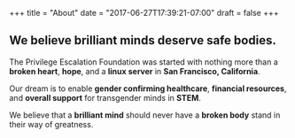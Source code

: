 +++
title = "About"
date = "2017-06-27T17:39:21-07:00"
draft = false
+++

## We believe brilliant minds deserve safe bodies.

The Privilege Escalation Foundation was started with nothing more than a **broken heart**, **hope**, and a **linux server** in **San Francisco, California**.

Our dream is to enable **gender confirming healthcare**, **financial resources**, and **overall support** for transgender minds in **STEM**.

We believe that a **brilliant mind** should never have a **broken body** stand in their way of greatness.